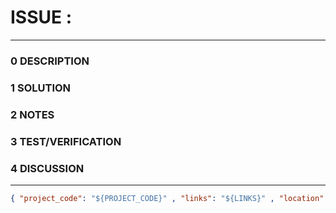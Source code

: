 # ISSUE :
--------------------------------
### 0 DESCRIPTION


### 1 SOLUTION


### 2 NOTES


### 3 TEST/VERIFICATION


### 4 DISCUSSION



--------------------------------
```json
{ "project_code": "${PROJECT_CODE}" , "links": "${LINKS}" , "location": "${LOCATION}" , "fpoint": "${FPOINT}" }
```
